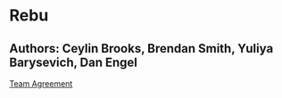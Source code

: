 # Rebu

## Authors: Ceylin Brooks, Brendan Smith, Yuliya Barysevich, Dan Engel


[Team Agreement](https://github.com/CeylinBrooks/rebu/blob/main/team-agreement.md)
